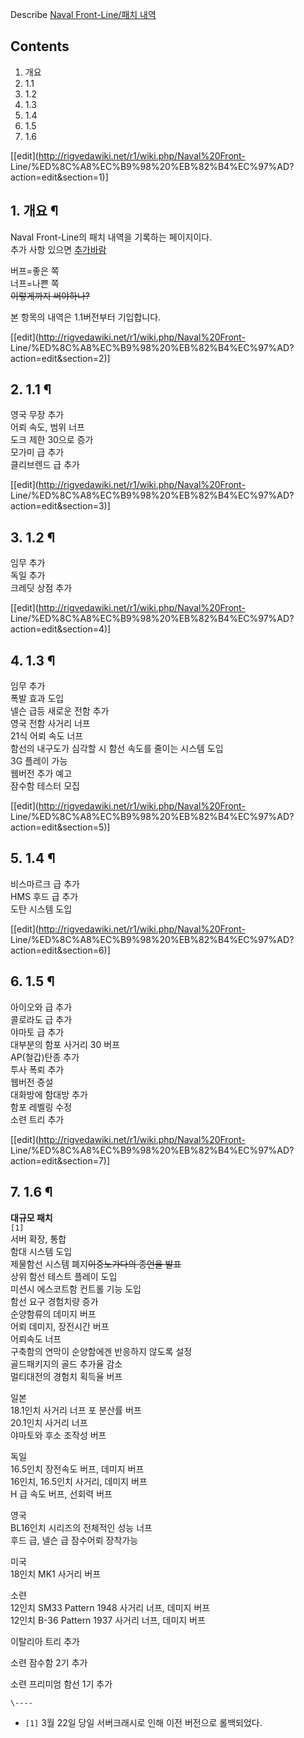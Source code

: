 Describe [Naval Front-Line/패치 내역](Naval%20Front-Line/%ED%8C%A8%EC%B9%98%20%EB%82%B4%EC%97%AD.md)

## Contents

    

1. 개요 
2. 1.1 
3. 1.2 
4. 1.3 
5. 1.4 
6. 1.5 
7. 1.6 

[[edit](http://rigvedawiki.net/r1/wiki.php/Naval%20Front-
Line/%ED%8C%A8%EC%B9%98%20%EB%82%B4%EC%97%AD?action=edit&section=1)]

## 1. 개요 ¶

Naval Front-Line의 패치 내역을 기록하는 페이지이다.  
추가 사항 있으면 [추가바람](%EC%B6%94%EA%B0%80%EB%B0%94%EB%9E%8C.md)

  

버프=좋은 쪽  
너프=나쁜 쪽  
<del>이렇게까지 써야하나?</del>

  

본 항목의 내역은 1.1버전부터 기입합니다.

  

[[edit](http://rigvedawiki.net/r1/wiki.php/Naval%20Front-
Line/%ED%8C%A8%EC%B9%98%20%EB%82%B4%EC%97%AD?action=edit&section=2)]

## 2. 1.1 ¶

영국 무장 추가  
어뢰 속도, 범위 너프  
도크 제한 30으로 증가  
모가미 급 추가  
클리브렌드 급 추가

  

[[edit](http://rigvedawiki.net/r1/wiki.php/Naval%20Front-
Line/%ED%8C%A8%EC%B9%98%20%EB%82%B4%EC%97%AD?action=edit&section=3)]

## 3. 1.2 ¶

임무 추가  
독일 추가  
크레딧 상점 추가

  

[[edit](http://rigvedawiki.net/r1/wiki.php/Naval%20Front-
Line/%ED%8C%A8%EC%B9%98%20%EB%82%B4%EC%97%AD?action=edit&section=4)]

## 4. 1.3 ¶

임무 추가  
폭발 효과 도입  
넬슨 급등 새로운 전함 추가  
영국 전함 사거리 너프  
21식 어뢰 속도 너프  
함선의 내구도가 심각할 시 함선 속도를 줄이는 시스템 도입  
3G 플레이 가능  
웹버전 추가 예고  
잠수함 테스터 모집

  

[[edit](http://rigvedawiki.net/r1/wiki.php/Naval%20Front-
Line/%ED%8C%A8%EC%B9%98%20%EB%82%B4%EC%97%AD?action=edit&section=5)]

## 5. 1.4 ¶

비스마르크 급 추가  
HMS 후드 급 추가  
도탄 시스템 도입

  

[[edit](http://rigvedawiki.net/r1/wiki.php/Naval%20Front-
Line/%ED%8C%A8%EC%B9%98%20%EB%82%B4%EC%97%AD?action=edit&section=6)]

## 6. 1.5 ¶

아이오와 급 추가  
콜로라도 급 추가  
야마토 급 추가  
대부분의 함포 사거리 30 버프  
AP(철갑)탄종 추가  
투사 폭뢰 추가  
웹버전 증설  
대화방에 함대방 추가  
함포 레벨링 수정  
소련 트리 추가

  

[[edit](http://rigvedawiki.net/r1/wiki.php/Naval%20Front-
Line/%ED%8C%A8%EC%B9%98%20%EB%82%B4%EC%97%AD?action=edit&section=7)]

## 7. 1.6 ¶

**대규모 패치**  
`[1]`  
서버 확장, 통합  
함대 시스템 도입  
제물함선 시스템 폐지<del>이중노가다의 종언을 발표</del>  
상위 함선 테스트 플레이 도입  
미션시 에스코트함 컨트롤 기능 도입  
함선 요구 경험치량 증가  
순양함류의 데미지 버프  
어뢰 데미지, 장전시간 버프  
어뢰속도 너프  
구축함의 연막이 순양함에겐 반응하지 않도록 설정  
골드패키지의 골드 추가율 감소  
멀티대전의 경험치 획득율 버프

  

일본  
18.1인치 사거리 너프 포 분산률 버프  
20.1인치 사거리 너프  
야마토와 후소 조작성 버프

  

독일  
16.5인치 장전속도 버프, 데미지 버프  
16인치, 16.5인치 사거리, 데미지 버프  
H 급 속도 버프, 선회력 버프

  

영국  
BL16인치 시리즈의 전체적인 성능 너프  
후드 급, 넬슨 급 잠수어뢰 장착가능

  

미국  
18인치 MK1 사거리 버프

  

소련  
12인치 SM33 Pattern 1948 사거리 너프, 데미지 버프  
12인치 B-36 Pattern 1937 사거리 너프, 데미지 버프

  

이탈리아 트리 추가

  

소련 잠수함 2기 추가

  

소련 프리미엄 함선 1기 추가

  

`\----`

  * `[1]` 3월 22일 당일 서버크래시로 인해 이전 버전으로 롤백되었다.

